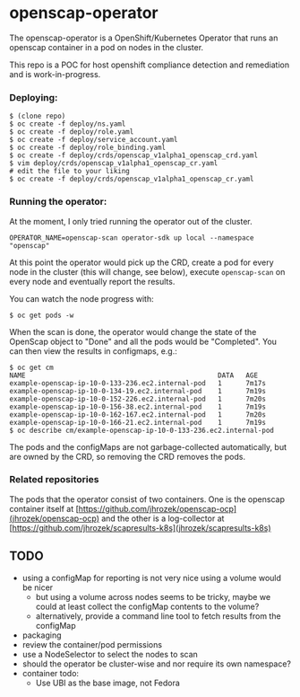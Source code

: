 # openscap-operator

The openscap-operator is a OpenShift/Kubernetes Operator that runs an
openscap container in a pod on nodes in the cluster.

This repo is a POC for host openshift compliance detection and remediation
and is work-in-progress.

### Deploying:
```
$ (clone repo)
$ oc create -f deploy/ns.yaml
$ oc create -f deploy/role.yaml
$ oc create -f deploy/service_account.yaml
$ oc create -f deploy/role_binding.yaml
$ oc create -f deploy/crds/openscap_v1alpha1_openscap_crd.yaml
$ vim deploy/crds/openscap_v1alpha1_openscap_cr.yaml
# edit the file to your liking
$ oc create -f deploy/crds/openscap_v1alpha1_openscap_cr.yaml
```

### Running the operator:
At the moment, I only tried running the operator out of the cluster.

```
OPERATOR_NAME=openscap-scan operator-sdk up local --namespace "openscap"
```

At this point the operator would pick up the CRD, create a pod for every
node in the cluster (this will change, see below), execute `openscap-scan`
on every node and eventually report the results.

You can watch the node progress with:
```
$ oc get pods -w
```

When the scan is done, the operator would change the state of the OpenScap
object to "Done" and all the pods would be "Completed". You can then view
the results in configmaps, e.g.:
```
$ oc get cm
NAME                                                DATA   AGE
example-openscap-ip-10-0-133-236.ec2.internal-pod   1      7m17s
example-openscap-ip-10-0-134-19.ec2.internal-pod    1      7m19s
example-openscap-ip-10-0-152-226.ec2.internal-pod   1      7m20s
example-openscap-ip-10-0-156-38.ec2.internal-pod    1      7m19s
example-openscap-ip-10-0-162-167.ec2.internal-pod   1      7m20s
example-openscap-ip-10-0-166-21.ec2.internal-pod    1      7m19s
$ oc describe cm/example-openscap-ip-10-0-133-236.ec2.internal-pod
```

The pods and the configMaps are not garbage-collected automatically, but are owned by the CRD,
so removing the CRD removes the pods.

### Related repositories
The pods that the operator consist of two containers. One is the openscap
container itself at [https://github.com/jhrozek/openscap-ocp](jhrozek/openscap-ocp)
and the other is a log-collector at [https://github.com/jhrozek/scapresults-k8s](jhrozek/scapresults-k8s)


## TODO
- using a configMap for reporting is not very nice using a volume would be nicer
  - but using a volume across nodes seems to be tricky, maybe we could at least
  collect the configMap contents to the volume?
  - alternatively, provide a command line tool to fetch results from the configMap
- packaging
- review the container/pod permissions
- use a NodeSelector to select the nodes to scan
- should the operator be cluster-wise and nor require its own namespace?
- container todo:
  - Use UBI as the base image, not Fedora
